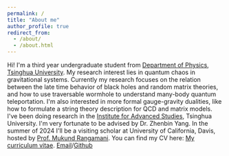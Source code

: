 ```yaml
---
permalink: /
title: "About me"
author_profile: true
redirect_from: 
  - /about/
  - /about.html
---
```


Hi! I'm a third year undergraduate student from [Department of Physics](https://www.phys.tsinghua.edu.cn/), [Tsinghua University](https://www.tsinghua.edu.cn/en/). My research interest lies in quantum chaos in gravitational systems. Currently my research focuses on the relation between the late time behavior of black holes and random matrix theories, and how to use traversable wormhole to understand many-body quantum teleportation. I'm also interested in more formal gauge-gravity dualities, like how to formulate a string theory description for QCD and matrix models.
I've been doing research in the [Institute for Advanced Studies](https://www.ias.tsinghua.edu.cn/en/), Tsinghua University. I'm very fortunate to be advised by Dr. Zhenbin Yang. In the summer of 2024 I'll be a visiting scholar at University of California, Davis, hosted by [Prof. Mukund Rangamani](https://mukund.physics.ucdavis.edu/).
You can find my CV here: [My curriculum vitae](../assets/CV.pdf).
[Email](mailto:zhengjm314@gmail.com)/[Github](https://github.com/JianmingZhengPhys)
